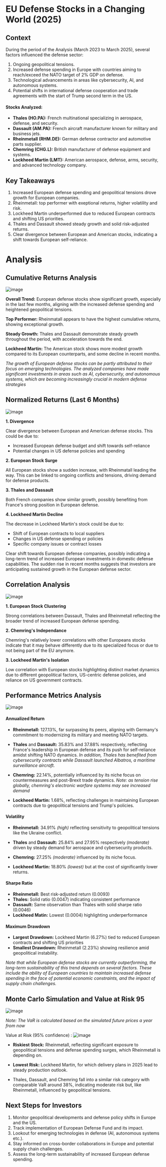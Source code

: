 # EU Defense Stocks in a Changing World (2025)

## Context
During the period of the Analysis (March 2023 to March 2025), several factors influenced the defense sector:
1. Ongoing geopolitical tensions.
2. Increased defense spending in Europe with countries aiming to reach/exceed the NATO target of 2% GDP on defense.
3. Technological advancements in areas like cybersecurity, AI, and autonomous systems.
4. Potential shifts in international defense cooperation and trade agreements with the start of Trump second term in the US.

#### Stocks Analyzed:
* **Thales (HO.PA):** French multinational specializing in aerospace, defense, and security.
* **Dassault (AM.PA):** French aircraft manufacturer known for military and business jets.
* **Rheinmetall (RHM.DE):** German defense contractor and automotive parts supplier.
* **Chemring (CHG.L):** British manufacturer of defense equipment and systems.
* **Lockheed Martin (LMT):** American aerospace, defense, arms, security, and advanced technology company.

## Key Takeaways
1. Increased European defense spending and geopolitical tensions drove growth for European companies.
2. Rheinmetall: top performer with exeptional returns, higher volatility and risk.
3. Lockheed Martin underperformed due to reduced European contracts and shifting US priorities.
4. Thales and Dassault showed steady growth and solid risk-adjusted returns.
5. Clear divergence between European and American stocks, indicating a shift towards European self-reliance.

# Analysis
## Cumulative Returns Analysis
![image](https://github.com/user-attachments/assets/4e80937e-4af3-4928-b533-31c3e426c314)

**Overall Trend:** European defense stocks show significant growth, especially in the last few months, aligning with the increased defense spending and heightened geopolitical tensions.

**Top Performer:** Rheinmatall appears to have the highest cumulative returns, showing exceptional growth.

**Steady Growth:** Thales and Dassault demonstrate steady growth throughout the period, with acceleration towards the end.

**Lockheed Martin:** The American stock shows more modest growth compared to its European counterparts, and some decline in recent months.

*The growth of European defense stocks can be partly attributed to their focus on emerging technologies. The analyzed companies have made significant investments in areas such as AI, cybersecurity, and autonomous systems, which are becoming increasingly crucial in modern defense strategies*

## Normalized Returns (Last 6 Months)
![image](https://github.com/user-attachments/assets/33149bbc-9a30-4374-a9fa-96731a0b345f)

**1. Divergence**

Clear divergence between European and American defense stocks. This could be due to:
* Increased European defense budget and shift towards self-reliance
* Potential changes in US defense policies and spending

**2. European Stock Surge**

All European stocks show a sudden increase, with Rheinmatall leading the way. This can be linked to ongoing conflicts and tensions, driving demand for defense products.

**3. Thales and Dassault**

Both French companies show similar growth, possibly benefiting from France's strong position in European defense.

**4. Lockheed Martin Decline**

The decrease in Lockheed Martin's stock could be due to:
* Shift of European contracts to local suppliers
* Changes in US defense spending or policies
* Specific company issues or contract losses

Clear shift towards European defense companies, possibly indicating a long-term trend of increased European investments in domestic defense capabilities. The sudden rise in recent months suggests that investors are anticipating sustained growth in the European defense sector.

## Correlation Analysis
![image](https://github.com/user-attachments/assets/0662d034-4273-481c-82ff-ded6a7e62395)

**1. European Stock Clustering**

Strong correlations between Dassault, Thales and Rheinmetall reflecting the broader trend of increased European defense spending.

**2. Chemring's Independance**

Chemring's relatively lower correlations with other Europeans stocks indicate that it may behave differently due to its specialized focus or due to not being part of the EU anymore.


**3. Lockheed Martin's Isolation**

Low  correlation with European stocks highlighting distinct market dynamics due to different geopolitical factors, US-centric defense policies, and reliance on US government contracts.

## Performance Metrics Analysis
![image](https://github.com/user-attachments/assets/267514e4-c864-49be-979e-5a6bbb811752)

#### Annualized Return

* **Rheinmetall:** 127.13%, far surpassing its peers, aligning with Germany's commitment to modernizing its military and meeting NATO targets.

* **Thales** and **Dassault:** 35.83% and 37.88% respectively, reflecting France's leadership in European defense and its push for self-reliance amidst shifting NATO dynamics. *In addition, Thales has benefited from cybersecurity contracts while Dassault launched Albatros, a maritime surveillance aircraft.*

* **Chemring:** 22.14%, potentially influenced by its niche focus on countermeasures and post-Brexit trade dynamics.
*Note: as tension rise globally, chemring's electronic warfare systems may see increased demand*

* **Lockheed Martin:** 1.68%, reflecting challenges in maintaining European contracts due to geopolitical tensions and Trump's policies.

#### Volatility
* **Rheinmetall:** 34.91% *(high)* reflecting sensitivity to geopolitical tensions like the Ukraine conflict.

* **Thales** and **Dassault:** 25.84% and 27.95% respectively *(moderate)* driven by steady demand for aerospace and cybersecurity products.

* **Chemring:** 27.25% *(moderate)* influenced by its niche focus.

* **Lockheed Martin:** 18.80% *(lowest)* but at the cost of significantly lower returns.

#### Sharpe Ratio
* **Rheinmetall:** Best risk-adjusted return (0.0093)
* **Thales:** Solid ratio (0.0047) indicating consistent performance
* **Dassault:** Same observation than Thales with solid sharpe ratio (0.0046)
* **Lockheed Matin:** Lowest (0.0004) highlighting underperformance

#### Maximum Drawdown
* **Largest Drawdown:** Lockheed Martin (6.27%) tied to reduced European contracts and shifting US priorities
* **Smallest Drawdown:** Rheinmetall (2.23%) showing resilience amid geopolitical instability.

*Note that while European defense stocks are currently outperforming, the long-term sustainability of this trend depends on several factors. These include the ability of European countries to maintain increased defense spending in the face of potential economic constraints, and the impact of supply chain challenges.*

## Monte Carlo Simulation and Value at Risk 95
![image](https://github.com/user-attachments/assets/170b7710-c548-465a-882d-840e55c64a98)

*Note: The VaR is calculated based on the simulated future prices a year from now*

Value at Risk (95% confidence) :
![image](https://github.com/user-attachments/assets/21bac8f6-383b-4bc2-b021-99277d64525b)

* **Riskiest Stock:** Rheinmetall, reflecting significant exposure to geopolitical tensions and defense spending surges, which Rheinmetall is depending on.

* **Lowest Risk:** Lockheed Martin, for which delivery plans in 2025 lead to steady production outlook.

* Thales, Dassault, and Chemring fall into a similar risk category with comparable VaR around 38%, indicating moderate risk but, like Rheinmetall, influenced by geopolitical tensions.

## Next Steps for Investors
1. Monitor geopolitical developments and defense policy shifts in Europe and the US.
2. Track implementation of European Defense Fund and its impact.
3. Lookout for emerging technologies in defense (AI, autonomous systems etc.).
4. Stay informed on cross-border collaborations in Europe and potential supply chain challenges.
5. Assess the long-term sustainability of increased European defense spending.
